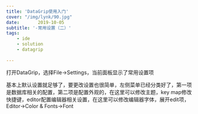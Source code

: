 ```yaml
---
title: 'DataGrip使用入门'
cover: "/img/lynk/90.jpg"
date:       2019-10-05
subtitle: '-常用设置（二）'
tags:
	- ide
	- solution
	- datagrip
	
---
```

  

<script>
window.location.href='https://www.iteye.com/blog/ywu-2315449';
</script>

打开DataGrip，选择File->Settings，当前面板显示了常用设置项

基本上默认设置就足够了，要更改设置也很简单，左侧菜单已经分类好了，第一项是数据库相关的配置，第二项是配置外观的，在这里可以修改主题，key map修改快捷键，editor配置编辑器相关设置，在这里可以修改编辑器字体，展开edit项，Editor->Color & Fonts->Font